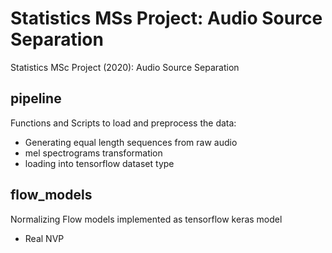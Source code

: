# Statistics MSs Project: Audio Source Separation
Statistics MSc Project (2020): Audio Source Separation


## pipeline
Functions and Scripts to load and preprocess the data:
- Generating equal length sequences from raw audio
- mel spectrograms transformation
- loading into tensorflow dataset type

## flow_models
Normalizing Flow models implemented as tensorflow keras model
- Real NVP


